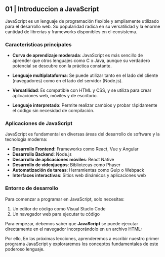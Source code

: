 ## 01 | Introduccion a JavaScript

JavaScript es un lenguaje de programación flexible y ampliamente utilizado para el desarrollo web. Su popularidad radica en su versatilidad y la enorme cantidad de librerías y frameworks disponibles en el ecosistema.

### Características principales

- **Curva de aprendizaje moderada**: JavaScript es más sencillo de aprender que otros lenguajes como C o Java, aunque su verdadero potencial se descubre con la práctica constante.

- **Lenguaje multiplataforma**: Se puede utilizar tanto en el lado del cliente (navegadores) como en el lado del servidor (Node.js).

- **Versatilidad**: Es compatible con HTML y CSS, y se utiliza para crear aplicaciones web, móviles y de escritorio.

- **Lenguaje interpretado**: Permite realizar cambios y probar rápidamente el código sin necesidad de compilación.

### Aplicaciones de JavaScript

JavaScript es fundamental en diversas áreas del desarrollo de software y la tecnología moderna:

- **Desarrollo Frontend**: Frameworks como React, Vue y Angular
- **Desarrollo Backend**: Node.js
- **Desarrollo de aplicaciones móviles**: React Native
- **Desarrollo de videojuegos**: Bibliotecas como Phaser
- **Automatización de tareas**: Herramientas como Gulp o Webpack
- **Interfaces interactivas**: Sitios web dinámicos y aplicaciones web

### Entorno de desarrollo

Para comenzar a programar en JavaScript, solo necesitas:

1. Un editor de código como Visual Studio Code
2. Un navegador web para ejecutar tu código

Para empezar, debemos saber que **JavaScript** se puede ejecutar directamente en el navegador incorporándolo en un archivo HTML:

Por ello, En las próximas lecciones, aprenderemos a escribir nuestro primer programa JavaScript y exploraremos los conceptos fundamentales de este poderoso lenguaje.